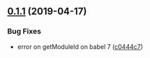## [0.1.1](https://github.com/BBVAEngineering/babel-plugin-modules-regexp/compare/v0.1.0...v0.1.1) (2019-04-17)


### Bug Fixes

* error on getModuleId on babel 7 ([c0444c7](https://github.com/BBVAEngineering/babel-plugin-modules-regexp/commit/c0444c7))
